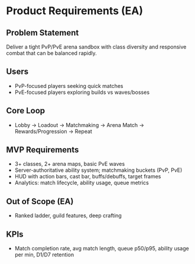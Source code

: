 # Product Requirements (EA)

## Problem Statement
Deliver a tight PvP/PvE arena sandbox with class diversity and responsive combat that can be balanced rapidly.

## Users
- PvP-focused players seeking quick matches
- PvE-focused players exploring builds vs waves/bosses

## Core Loop
- Lobby → Loadout → Matchmaking → Arena Match → Rewards/Progression → Repeat

## MVP Requirements
- 3+ classes, 2+ arena maps, basic PvE waves
- Server-authoritative ability system; matchmaking buckets (PvP, PvE)
- HUD with action bars, cast bar, buffs/debuffs, target frames
- Analytics: match lifecycle, ability usage, queue metrics

## Out of Scope (EA)
- Ranked ladder, guild features, deep crafting

## KPIs
- Match completion rate, avg match length, queue p50/p95, ability usage per min, D1/D7 retention


